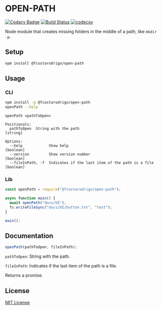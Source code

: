 # OPEN-PATH

[![Codacy Badge](https://app.codacy.com/project/badge/Grade/0b2bc69159804aba9045f49725c09f92)](https://www.codacy.com/manual/fcostarodrigo/open-path?utm_source=github.com&utm_medium=referral&utm_content=fcostarodrigo/open-path&utm_campaign=Badge_Grade)
[![Build Status](https://travis-ci.org/fcostarodrigo/open-path.svg?branch=master)](https://travis-ci.org/fcostarodrigo/open-path)
[![codecov](https://codecov.io/gh/fcostarodrigo/open-path/branch/master/graph/badge.svg)](https://codecov.io/gh/fcostarodrigo/open-path)

Node module that creates missing folders in the middle of a path, like `mkdir -p`.

## Setup

```bash
npm install @fcostarodrigo/open-path
```

## Usage

### CLI

```bash
npm install -g @fcostarodrigo/open-path
openPath --help
```

```
openPath <pathToOpen>

Positionals:
  pathToOpen  String with the path                                      [string]

Options:
  --help            Show help                                          [boolean]
  --version         Show version number                                [boolean]
  --fileInPath, -f  Indicates if the last item of the path is a file   [boolean]
```

### Lib

```js
const openPath = require("@fcostarodrigo/open-path");

async function main() {
  await openPath("docs/UI");
  fs.writeFileSync("docs/UI/button.txt", "test");
}

main();
```

## Documentation

```js
openPath(pathToOpen, fileInPath);
```

`pathToOpen`: String with the path.

`fileInPath`: Indicates if the last item of the path is a file.

Returns a promise.

## License

[MIT License](http://www.opensource.org/licenses/mit-license.php)
